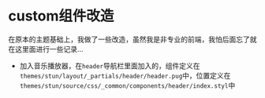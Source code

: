 # custom组件改造

在原本的主题基础上，我做了一些改造，虽然我是非专业的前端，我怕后面忘了就在这里面进行一些记录...

- 加入音乐播放器，在`header`导航栏里面加入的，组件定义在`themes/stun/layout/_partials/header/header.pug`中，位置定义在`themes/stun/source/css/_common/components/header/index.styl`中

